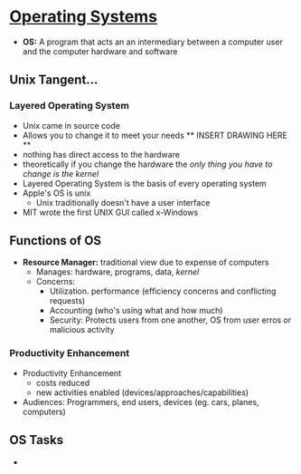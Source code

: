 # [Operating Systems](https://www.cs.odu.edu/~price/cs471/notes/01.html)
* **OS:** A program that acts an an intermediary between a computer user and the computer hardware and software
## Unix Tangent...
### Layered Operating System
* Unix came in source code
* Allows you to change it to meet your needs
** INSERT DRAWING HERE **
* nothing has direct access to the hardware
* theoretically if you change the hardware the *only thing you have to change is the kernel*
* Layered Operating System is the basis of every operating system
* Apple's OS is unix
    * Unix traditionally doesn't have a user interface
* MIT wrote the first UNIX GUI called x-Windows

## Functions of OS
* **Resource Manager:** traditional view due to expense of computers
    * Manages: hardware, programs, data, *kernel*
    * Concerns: 
        * Utilization. performance (efficiency concerns and conflicting requests)
        * Accounting (who's using what and how much)
        * Security: Protects users from one another, OS from user erros or malicious activity
### Productivity Enhancement
* Productivity Enhancement
    * costs reduced
    * new activities enabled (devices/approaches/capabilities)
* Audiences: Programmers, end users, devices (eg. cars, planes, computers)
## OS Tasks
*